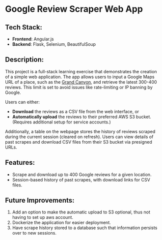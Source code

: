 
# Google Review Scraper Web App

## Tech Stack:
- **Frontend**: Angular.js
- **Backend**: Flask, Selenium, BeautifulSoup

## Description:
This project is a full-stack learning exercise that demonstrates the creation of a simple web application. The app allows users to input a Google Maps URL of a place, such as the [Grand Canyon](https://www.google.com/maps/place/Grand+Canyon+National+Park/@36.0917136,-113.5024596,9z/data=!4m16!1m9!3m8!1s0x873312ae759b4d15:0x1f38a9bec9912029!2sGrand+Canyon+National+Park!8m2!3d36.2678855!4d-112.3535253!9m1!1b1!16zL20vMGNucnI!3m5!1s0x873312ae759b4d15:0x1f38a9bec9912029!8m2!3d36.2678855!4d-112.3535253!16zL20vMGNucnI?entry=ttu&g_ep=EgoyMDI0MTAwOS4wIKXMDSoASAFQAw%3D%3D), and retrieve the latest 300-400 reviews. This limit is set to avoid issues like rate-limiting or IP banning by Google.

Users can either:
- **Download** the reviews as a CSV file from the web interface, or
- **Automatically upload** the reviews to their preferred AWS S3 bucket. (Requires additional setup for service accounts.)

Additionally, a table on the webpage stores the history of reviews scraped during the current session (cleared on refresh). Users can view details of past scrapes and download CSV files from their S3 bucket via presigned URLs.

## Features:
- Scrape and download up to 400 Google reviews for a given location.
- Session-based history of past scrapes, with download links for CSV files.

## Future Improvements:
1. Add an option to make the automatic upload to S3 optional, thus not having to set up aws account.
2. Dockerize the application for easier deployment.
3. Have scrape history stored to a database such that information persists over to new sessions.

